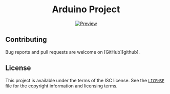 <h1 align="center">Arduino Project</h1>
<p align="center"><a href="#readme"><img src="https://github.com/mohamed-okasha/MonyCounter/blob/master/preview.png" alt="Preview" /></a></p>

## Contributing

Bug reports and pull requests are welcome on [GitHub][github].

## License

This project is available under the terms of the ISC license. See the
[`LICENSE`](LICENSE) file for the copyright information and licensing terms.


